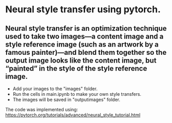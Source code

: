 # Neural style transfer using pytorch. 

## Neural style transfer is an optimization technique used to take two images—a content image and a style reference image (such as an artwork by a famous painter)—and blend them together so the output image looks like the content image, but “painted” in the style of the style reference image.

- Add your images to the "images" folder. 
- Run the cells in main.ipynb to make your own style transfers. 
- The images will be saved in "outputimages" folder. 

The code was implemented using: https://pytorch.org/tutorials/advanced/neural_style_tutorial.html

